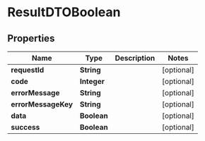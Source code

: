 

# ResultDTOBoolean


## Properties

| Name | Type | Description | Notes |
|------------ | ------------- | ------------- | -------------|
|**requestId** | **String** |  |  [optional] |
|**code** | **Integer** |  |  [optional] |
|**errorMessage** | **String** |  |  [optional] |
|**errorMessageKey** | **String** |  |  [optional] |
|**data** | **Boolean** |  |  [optional] |
|**success** | **Boolean** |  |  [optional] |




